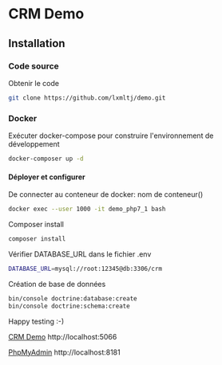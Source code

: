 # CRM Demo

## Installation

### Code source

Obtenir le code

```bash
git clone https://github.com/lxmltj/demo.git
```


### Docker

Exécuter docker-compose pour construire l'environnement de développement

```bash
docker-composer up -d
```

#### Déployer et configurer

De connecter au conteneur de docker: nom de conteneur()

```bash
docker exec --user 1000 -it demo_php7_1 bash
```
   
Composer install

```bash
composer install
```

Vérifier DATABASE_URL dans le fichier .env

```bash
DATABASE_URL=mysql://root:12345@db:3306/crm
```

Création de base de données

```bash
bin/console doctrine:database:create
bin/console doctrine:schema:create
```

Happy testing :-)

[CRM Demo](http://localhost:5066)
http://localhost:5066

[PhpMyAdmin](http://localhost:8181)
http://localhost:8181
